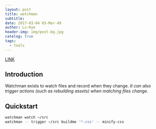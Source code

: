 ```yaml
---
layout: post
title: watchman
subtitle: 
date: 2017-03-04 03-Mar-49
author: Lu-Kye
header-img: img/post-bg.jpg
catelog: true
tags: 
  - tools
---
```

[LINK](https://facebook.github.io/watchman/)

## Introduction
Watchman exists to watch files and record when they change. *It can also trigger actions (such as rebuilding assets) when matching files change.*

## Quickstart
```bash
watchman watch ~/src
watchman -- trigger ~/src buildme '*.css' -- minify-css
```
